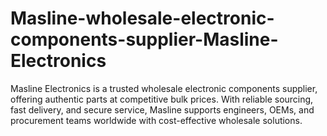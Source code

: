 # Masline-wholesale-electronic-components-supplier-Masline-Electronics
Masline Electronics is a trusted wholesale electronic components supplier, offering authentic parts at competitive bulk prices. With reliable sourcing, fast delivery, and secure service, Masline supports engineers, OEMs, and procurement teams worldwide with cost-effective wholesale solutions.
